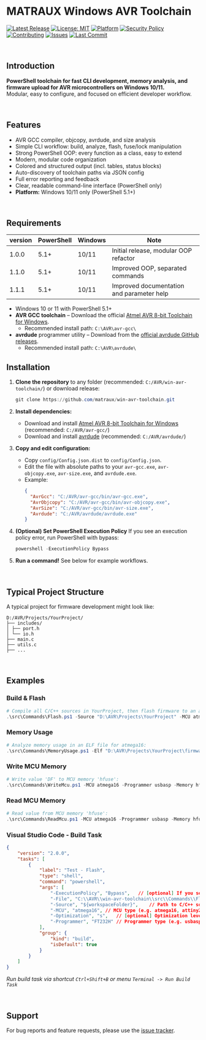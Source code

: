 # MATRAUX Windows AVR Toolchain

[![Latest Release](https://img.shields.io/github/v/release/matraux/win-avr-toolchain?display_name=tag&logo=github&logoColor=white)](https://github.com/matraux/win-avr-toolchain/releases)
[![License: MIT](https://img.shields.io/badge/license-MIT-blue.svg?logo=open-source-initiative&logoColor=white)](LICENSE)
[![Platform](https://img.shields.io/badge/Windows-PowerShell-blue?logo=windows&logoColor=white)](#requirements)
[![Security Policy](https://img.shields.io/badge/Security-Policy-blue?logo=bitwarden&logoColor=white)](./.github/SECURITY.md)
[![Contributing](https://img.shields.io/badge/Contributing-Disabled-lightgrey?logo=github&logoColor=white)](CONTRIBUTING.md)
[![Issues](https://img.shields.io/github/issues/matraux/win-avr-toolchain?logo=github&logoColor=white)](https://github.com/matraux/win-avr-toolchain/issues)
[![Last Commit](https://img.shields.io/github/last-commit/matraux/win-avr-toolchain?logo=git&logoColor=white)](https://github.com/matraux/win-avr-toolchain/commits)

<br>

## Introduction

**PowerShell toolchain for fast CLI development, memory analysis, and firmware upload for AVR microcontrollers on Windows 10/11.**<br>
Modular, easy to configure, and focused on efficient developer workflow.

<br>

## Features

- AVR GCC compiler, objcopy, avrdude, and size analysis
- Simple CLI workflow: build, analyze, flash, fuse/lock manipulation
- Strong PowerShell OOP: every function as a class, easy to extend
- Modern, modular code organization
- Colored and structured output (incl. tables, status blocks)
- Auto-discovery of toolchain paths via JSON config
- Full error reporting and feedback
- Clear, readable command-line interface (PowerShell only)
- **Platform:** Windows 10/11 only (PowerShell 5.1+)

<br>

## Requirements
| version | PowerShell | Windows | Note
|----|----|---|---
| 1.0.0 | 5.1+ | 10/11 | Initial release, modular OOP refactor
| 1.1.0 | 5.1+ | 10/11 | Improved OOP, separated commands
| 1.1.1 | 5.1+ | 10/11 | Improved documentation and parameter help

- Windows 10 or 11 with PowerShell 5.1+
- **AVR GCC toolchain** – Download the official [Atmel AVR 8-bit Toolchain for Windows](https://www.microchip.com/en-us/tools-resources/develop/microchip-studio/gcc-compilers).
	- Recommended install path: `C:\AVR\avr-gcc\`
- **avrdude** programmer utility – Download from the [official avrdude GitHub releases](https://github.com/avrdudes/avrdude/releases).
	- Recommended install path: `C:\AVR\avrdude\`

## Installation

1. **Clone the repository** to any folder (recommended: `C:/AVR/win-avr-toolchain/`) or download release:
   ```powershell
   git clone https://github.com/matraux/win-avr-toolchain.git
   ```
2. **Install dependencies:**

   - Download and install [Atmel AVR 8-bit Toolchain for Windows](https://www.microchip.com/en-us/tools-resources/develop/microchip-studio/gcc-compilers) (recommended: `C:/AVR/avr-gcc/`)
   - Download and install [avrdude](https://github.com/avrdudes/avrdude/releases) (recommended: `C:/AVR/avrdude/`)
3. **Copy and edit configuration:**
   - Copy `config/Config.json.dist` to `config/Config.json`.
   - Edit the file with absolute paths to your `avr-gcc.exe`, `avr-objcopy.exe`, `avr-size.exe`, and `avrdude.exe`.
   - Example:
     ```json
     {
       "AvrGcc": "C:/AVR/avr-gcc/bin/avr-gcc.exe",
       "AvrObjcopy": "C:/AVR/avr-gcc/bin/avr-objcopy.exe",
       "AvrSize": "C:/AVR/avr-gcc/bin/avr-size.exe",
       "Avrdude": "C:/AVR/avrdude/avrdude.exe"
     }
     ```
4. **(Optional) Set PowerShell Execution Policy**
   If you see an execution policy error, run PowerShell with bypass:

   ```powershell
   powershell -ExecutionPolicy Bypass
   ```
5. **Run a command!**
   See below for example workflows.

<br>

## Typical Project Structure

A typical project for firmware development might look like:

```
D:/AVR/Projects/YourProject/
├── includes/
│ ├── port.h
│ └── io.h
├── main.c
├── utils.c
├── ...
```

<br>

## Examples

### Build & Flash
```powershell
# Compile all C/C++ sources in YourProject, then flash firmware to an atmega16 MCU with a usbasp programmer:
.\src\Commands\Flash.ps1 -Source "D:\AVR\Projects\YourProject" -MCU atmega16 -Programmer usbasp
```

### Memory Usage
```powershell
# Analyze memory usage in an ELF file for atmega16:
.\src\Commands\MemoryUsage.ps1 -Elf "D:\AVR\Projects\YourProject\firmware.elf" -MCU atmega16
```

### Write MCU Memory
```powershell
# Write value 'DF' to MCU memory 'hfuse':
.\src\Commands\WriteMcu.ps1 -MCU atmega16 -Programmer usbasp -Memory hfuse -Value DF
```

### Read MCU Memory
```powershell
# Read value from MCU memory 'hfuse':
.\src\Commands\ReadMcu.ps1 -MCU atmega16 -Programmer usbasp -Memory hfuse
```

### Visual Studio Code - Build Task
```json
{
	"version": "2.0.0",
	"tasks": [
		{
			"label": "Test - Flash",
			"type": "shell",
			"command": "powershell",
			"args": [
				"-ExecutionPolicy", "Bypass",	// [optional] If you see an execution policy error
				"-File", "C:\\AVR\\win-avr-toolchain\\src\\Commands\\Flash.ps1",	// Path to Flash script
				"-Source", "${workspaceFolder}",	// Path to C/C++ sources in YourProject (e.g. current workspace folder ${workspaceFolder})
				"-MCU", "atmega16",	// MCU type (e.g. atmega16, attiny25, atmega168, ...)
				"-Optimization", "s",	// [optional] Optimization level (e.g. 0, 1, 2, 3, s, fast)
				"-Programmer", "FT232H"	// Programmer type (e.g. usbasp, FT232H, FT245R, ...)
			],
			"group": {
				"kind": "build",
				"isDefault": true
			}
		}
	]
}
```
_Run build task via shortcut `Ctrl+Shift+B` or menu `Terminal -> Run Build Task`_

<br>

## Support
For bug reports and feature requests, please use the [issue tracker](https://github.com/matraux/win-avr-toolchain/issues).